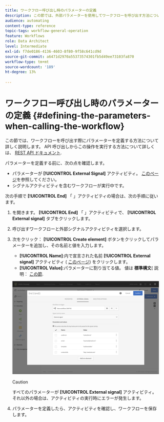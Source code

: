 ```yaml
---
title: ワークフロー呼び出し時のパラメーターの定義
description: この節では、外部パラメーターを使用してワークフローを呼び出す方法について詳しく説明します。
audience: automating
content-type: reference
topic-tags: workflow-general-operation
feature: Workflows
role: Data Architect
level: Intermediate
exl-id: f7de0186-4136-4603-8f80-9f58c641cd9d
source-git-commit: a6471d2970a55373574301fb5d49ee73103fa870
workflow-type: tm+mt
source-wordcount: '189'
ht-degree: 13%

---
```


# ワークフロー呼び出し時のパラメーターの定義 {#defining-the-parameters-when-calling-the-workflow}

この節では、ワークフローを呼び出す際にパラメーターを定義する方法について詳しく説明します。 API 呼び出しからこの操作を実行する方法について詳しくは、 [REST API ドキュメント](../../api/using/triggering-a-signal-activity.md).

パラメーターを定義する前に、次の点を確認します。

* パラメーターが **[!UICONTROL External Signal]** アクティビティ。 [このページ](../../automating/using/declaring-parameters-external-signal.md)を参照してください。
* シグナルアクティビティを含むワークフローが実行中です。

次の手順で **[!UICONTROL End]** 「 」アクティビティの場合は、次の手順に従います。

1. を開きます。 **[!UICONTROL End]** 「 」アクティビティで、 **[!UICONTROL External signal]** タブをクリックします。
1. 呼び出すワークフローと外部シグナルアクティビティを選択します。
1. 次をクリック： **[!UICONTROL Create element]** ボタンをクリックしてパラメーターを追加し、その名前と値を入力します。

   * **[!UICONTROL Name]**:内で宣言された名前 **[!UICONTROL External signal]** アクティビティ ( [このページ](../../automating/using/declaring-parameters-external-signal.md)) をクリックします。
   * **[!UICONTROL Value]**:パラメーターに割り当てる値。 値は **標準構文**( 説明： [この節](../../automating/using/advanced-expression-editing.md#standard-syntax).

   ![](assets/extsignal_definingparameters_2.png)

   >[!CAUTION]
   >
   >すべてのパラメーターが **[!UICONTROL External signal]** アクティビティ。 それ以外の場合は、アクティビティの実行時にエラーが発生します。

1. パラメーターを定義したら、アクティビティを確認し、ワークフローを保存します。
